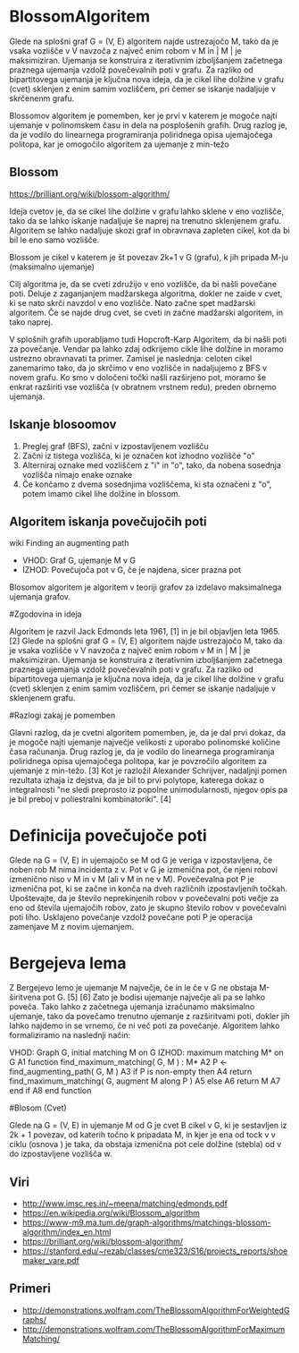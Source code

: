 # BlossomAlgoritem


Glede na splošni graf G = (V, E) algoritem najde ustrezajočo M, tako da je vsaka vozlišče v V navzoča z največ enim robom v M in | M | je maksimiziran.
Ujemanja se konstruira z iterativnim izboljšanjem začetnega praznega ujemanja vzdolž povečevalnih poti v grafu. 
Za razliko od bipartitovega ujemanja je ključna nova ideja, da je cikel lihe dolžine v grafu (cvet) sklenjen z enim samim vozliščem, 
pri čemer se iskanje nadaljuje v skrčenenm grafu.

Blossomov algoritem je pomemben, ker je prvi v katerem je mogoče najti ujemanje v polinomskem času in dela na posplošenih grafih.
Drug razlog je, da je vodilo do linearnega programiranja poliridnega opisa ujemajočega politopa, kar je omogočilo algoritem za ujemanje z min-težo

## Blossom

https://brilliant.org/wiki/blossom-algorithm/

Ideja cvetov je, da se cikel lihe dolžine v grafu lahko sklene v eno vozlišče, tako da se lahko iskanje nadaljuje še naprej na trenutno sklenjenem grafu.
Algoritem se lahko nadaljuje skozi graf in obravnava zapleten cikel, kot da bi bil le eno samo vozlišče.

Blossom je cikel v katerem je št povezav 2k+1 v G (grafu), k jih pripada M-ju (maksimalno ujemanje)

Cilj algoritma je, da se cveti združijo v eno vozlišče, da bi našli povečane poti. 
Deluje z zaganjanjem madžarskega algoritma, dokler ne zaide v cvet, ki se nato skrči navzdol v eno vozlišče. 
Nato začne spet madžarski algoritem. Če se najde drug cvet, se cveti in začne madžarski algoritem, in tako naprej.


V splošnih grafih uporabljamo tudi Hopcroft-Karp Algoritem, da bi našli poti za povečanje. Vendar pa lahko zdaj odkrijemo cikle lihe dolžine in moramo ustrezno obravnavati ta primer. 
Zamisel je naslednja: celoten cikel zanemarimo tako, da jo skrčimo v eno vozlišče in nadaljujemo z BFS v novem grafu. 
Ko smo v določeni točki našli razširjeno pot, moramo še enkrat razširiti vse vozlišča (v obratnem vrstnem redu), preden obrnemo ujemanja. 

## Iskanje blosoomov

1. Preglej graf (BFS), začni v izpostavljenem vozlišču
2. Začni iz tistega vozlišča, ki je označen kot izhodno vozlišče "o"
3. Alterniraj oznake med vozliščem z "i" in "o", tako, da nobena sosednja vozlišča nimajo enake oznake
4. Če končamo z dvema sosednjima vozliščema, ki sta označeni z "o", potem imamo cikel lihe dolžine in blossom.

## Algoritem iskanja povečujočih poti

wiki Finding an augmenting path
* VHOD:  Graf G, ujemanje M v G
* IZHOD: Povečujoča pot v G, če je najdena, sicer prazna pot

Blosomov algoritem je algoritem v teoriji grafov za izdelavo maksimalnega ujemanja grafov.

#Zgodovina in ideja

Algoritem je razvil Jack Edmonds leta 1961, [1] in je bil objavljen leta 1965. [2] 
Glede na splošni graf G = (V, E) algoritem najde ustrezajočo M, tako da je vsaka vozlišče v V navzoča z največ enim robom v M in | M | je maksimiziran. 
Ujemanja se konstruira z iterativnim izboljšanjem začetnega praznega ujemanja vzdolž povečevalnih poti v grafu. 
Za razliko od bipartitovega ujemanja je ključna nova ideja, da je cikel lihe dolžine v grafu (cvet) sklenjen z enim samim vozliščem, pri čemer se iskanje nadaljuje v sklenjenem grafu.

#Razlogi zakaj je pomemben

Glavni razlog, da je cvetni algoritem pomemben, je, da je dal prvi dokaz, da je mogoče najti ujemanje največje velikosti z uporabo polinomske količine časa računanja. 
Drug razlog je, da je vodilo do linearnega programiranja poliridnega opisa ujemajočega politopa, kar je povzročilo algoritem za ujemanje z min-težo. 
[3] Kot je razložil Alexander Schrijver, nadaljnji pomen rezultata izhaja iz dejstva, da je bil to prvi polytope, katerega dokaz o integralnosti "ne sledi preprosto iz popolne unimodularnosti,
njegov opis pa je bil preboj v poliestralni kombinatoriki". [4]

# Definicija povečujoče poti

Glede na G = (V, E) in ujemajočo se M od G je veriga v izpostavljena, če noben rob M nima incidenta z v. 
Pot v G je izmenična pot, če njeni robovi izmenično niso v M in v M (ali v M in ne v M). Povečevalna pot P je izmenična pot, ki se začne in konča na dveh različnih izpostavljenih točkah. 
Upoštevajte, da je število neprekinjenih robov v povečevalni poti večje za eno od števila ujemajočih robov, zato je skupno število robov v povečevalni poti liho. 
Usklajeno povečanje vzdolž povečane poti P je operacija zamenjave M z novim ujemanjem.

# Bergejeva lema

Z Bergejevo lemo je ujemanje M največje, če in le če v G ne obstaja M-širitvena pot G. [5] [6] Zato je bodisi ujemanje največje ali pa se lahko poveča.
Tako lahko z začetnega ujemanja izračunamo maksimalno ujemanje, tako da povečamo trenutno ujemanje z razširitvami poti, dokler jih lahko najdemo in se vrnemo, če ni več poti za povečanje.
Algoritem lahko formaliziramo na naslednji način:

VHOD:  Graph G, initial matching M on G
IZHOD: maximum matching M* on G
A1 function find_maximum_matching( G, M ) : M*
A2     P ← find_augmenting_path( G, M )
A3     if P is non-empty then
A4          return find_maximum_matching( G, augment M along P )
A5     else
A6          return M
A7     end if
A8 end function


#Blosom (Cvet)

Glede na G = (V, E) in ujemanje M od G je cvet B cikel v G, ki je sestavljen iz 2k + 1 povezav, od katerih točno k pripadata M, in kjer je ena od tock v v ciklu (osnova ) je taka, 
da obstaja izmenična pot cele dolžine (stebla) od v do izpostavljene vozlišča w.


## Viri
* http://www.imsc.res.in/~meena/matching/edmonds.pdf
* https://en.wikipedia.org/wiki/Blossom_algorithm
* https://www-m9.ma.tum.de/graph-algorithms/matchings-blossom-algorithm/index_en.html
* https://brilliant.org/wiki/blossom-algorithm/
* https://stanford.edu/~rezab/classes/cme323/S16/projects_reports/shoemaker_vare.pdf

## Primeri
* http://demonstrations.wolfram.com/TheBlossomAlgorithmForWeightedGraphs/
* http://demonstrations.wolfram.com/TheBlossomAlgorithmForMaximumMatching/

